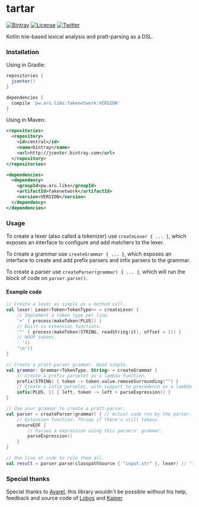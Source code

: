 # tartar

[![Bintray](https://img.shields.io/bintray/v/adriantodt/maven/tartar)](https://bintray.com/adriantodt/maven/tartar/_latestVersion)
[![License](https://img.shields.io/github/license/adriantodt/tartar?color=lightgrey)](https://github.com/adriantodt/tartar/tree/master/LICENSE)
[![Twitter](https://img.shields.io/twitter/url?style=social&url=https%3A%2F%2Fgithub.com%2Fadriantodt%2Ftartar)](https://twitter.com/intent/tweet?text=Wow:&url=https%3A%2F%2Fgithub.com%2Fadriantodt%2Ftartar)

Kotlin trie-based lexical analysis and pratt-parsing as a DSL.

### Installation

Using in Gradle:

```gradle
repositories {
  jcenter()
}

dependencies {
  compile 'pw.aru.libs:fakenetwork:VERSION'
}
```

Using in Maven:

```xml
<repositories>
  <repository>
    <id>central</id>
    <name>bintray</name>
    <url>http://jcenter.bintray.com</url>
  </repository>
</repositories>

<dependencies>
  <dependency>
    <groupId>pw.aru.libs</groupId>
    <artifactId>fakenetwork</artifactId>
    <version>VERSION</version>
  </dependency>
</dependencies>
```

### Usage

To create a lexer (also called a tokenizer) use `createLexer { ... }`, which exposes an interface to configure and add
matchers to the lexer.

To create a grammar use `createGrammar { ... }`, which exposes an interface to create and add prefix parsers and infix
parsers to the grammar.

To create a parser use `createParser(grammar) { ... }`, which will run the block of code on `parser.parse()`.



#### Example code
```kotlin
// Create a lexer as simple as a method call.
val lexer: Lexer<Token<TokenType>> = createLexer {
    // Implement a token type per line.
    '+' { process(makeToken(PLUS)) }
    // Built-in extension functions.
    '"' { process(makeToken(STRING, readString(it), offset = 1)) }
    // NOOP tokens.
    ' '()
    '\n'()
}

// Create a pratt-parser grammar. Dead simple.
val grammar: Grammar<TokenType, String> = createGrammar {
    // Create a prefix parselet as a lambda function.
    prefix(STRING) { token -> token.value.removeSurrounding("") }
    // Create a infix parselet, with support to precedence as a lambda function.
    infix(PLUS, 1) { left, token -> left + parseExpression() }
}

// Use your grammar to create a pratt-parser.
val parser = createParser(grammar) { // Actual code run by the parser. 
    // Extension function: Throws if there's still tokens.
    ensureEOF { 
        // Parses a expression using this parsers' grammar.
        parseExpression()
    }
}

// One line of code to rule them all.
val result = parser.parse(classpathSource { "input.str" }, lexer) // "tartar is awesome"
```

### Special thanks

Special thanks to [Avarel](https://github.com/Avarel), this library wouldn't be possible
without his help, feedback and source code of [Lobos](https://github.com/Avarel/Lobos)
and [Kaiper](https://github.com/Avarel/Kaiper).